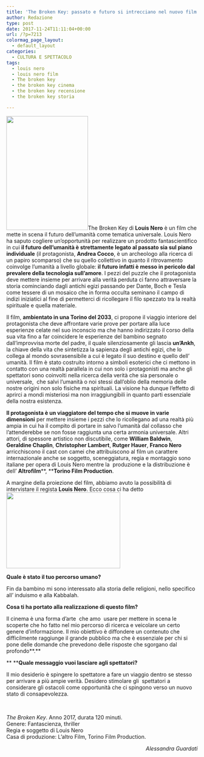 ```yaml
---
title: 'The Broken Key: passato e futuro si intrecciano nel nuovo film di Louis Nero'
author: Redazione
type: post
date: 2017-11-24T11:11:04+00:00
url: /?p=7213
colormag_page_layout:
  - default_layout
categories:
  - CULTURA E SPETTACOLO
tags:
  - louis nero
  - louis nero film
  - The broken key
  - the broken key cinema
  - the broken key recensione
  - the broken key storia

---
```

<img decoding="async" loading="lazy" class="size-medium wp-image-7214 alignleft" src="https://progressonline.it/wp-content/uploads/2017/11/locandina-215x300.jpg" alt="" width="215" height="300" />The Broken Key di **Louis Nero** è un film che mette in scena il futuro dell’umanità come tematica universale. Louis Nero ha saputo cogliere un’opportunità per realizzare un prodotto fantascientifico in cui **il futuro dell’umanità è strettamente legato al passato sia sul piano individuale** (il protagonista, **Andrea Cocco**, è un archeologo alla ricerca di un papiro scomparso) che su quello collettivo in quanto il ritrovamento coinvolge l’umanità a livello globale: **il futuro infatti è messo in pericolo dal prevalere della tecnologia sull’amore**. I pezzi del puzzle che il protagonista deve mettere insieme per arrivare alla verità perduta ci fanno attraversare la storia cominciando dagli antichi egizi passando per Dante, Boch e Tesla come tessere di un mosaico che in forma occulta seminano il campo di indizi iniziatici al fine di permetterci di ricollegare il filo spezzato tra la realtà spirituale e quella materiale.

Il film, **ambientato in una Torino del 2033**, ci propone il viaggio interiore del protagonista che deve affrontare varie prove per portare alla luce esperienze celate nel suo inconscio ma che hanno indirizzato il corso della sua vita fino a far coincidere le esperienze del bambino segnato dall’improvvisa morte del padre, il quale silenziosamente gli lascia **un’Ankh**, la chiave della vita che sintetizza la sapienza degli antichi egizi, che lo collega al mondo sovrasensibile a cui è legato il suo destino e quello dell’ umanità. Il film è stato costruito intorno a simboli esoterici che ci mettono in contatto con una realtà parallela in cui non solo i protagonisti ma anche gli spettatori sono coinvolti nella ricerca della verità che sia personale o universale,  che salvi l’umanità o noi stessi dall’oblio della memoria delle nostre origini non solo fisiche ma spirituali. La visione ha dunque l’effetto di aprirci a mondi misteriosi ma non irraggiungibili in quanto parti essenziale della nostra esistenza.

**Il protagonista è un viaggiatore del tempo che si muove in varie dimensioni** per mettere insieme i pezzi che lo ricollegano ad una realtà più ampia in cui ha il compito di portare in salvo l’umanità dal collasso che l’attenderebbe se non fosse raggiunta una certa armonia universale. Altri attori, di spessore artistico non discutibile, come **William Baldwin**, **Geraldine Chaplin**, **Christopher Lambert**, **Rutger Hauer**, **Franco Nero** arricchiscono il cast con camei che attribuiscono al film un carattere  internazionale anche se soggetto, sceneggiatura, regia e montaggio sono italiane per opera di Louis Nero mentre la  produzione e la distribuzione è dell’ **Altrofilm****, ****Torino Film Production**.

A margine della proiezione del film, abbiamo avuto la possibilità di intervistare il regista **Louis Nero**. Ecco cosa ci ha detto<img decoding="async" loading="lazy" class="alignnone size-medium wp-image-7215 alignright" src="https://progressonline.it/wp-content/uploads/2017/11/Louis-Nero-Regista-300x200.jpg" alt="" width="300" height="200" />

**Quale è stato il tuo percorso umano?**

Fin da bambino mi sono interessato alla storia delle religioni, nello specifico all’ induismo e alla Kabbalah.

**Cosa ti ha portato alla realizzazione di questo film?**

Il cinema è una forma d’arte  che amo  usare per mettere in scena le scoperte che ho fatto nel mio percorso di ricerca e veicolare un certo genere d’informazione. Il mio obiettivo è diffondere un contenuto che difficilmente raggiunge il grande pubblico ma che è essenziale per chi si pone delle domande che prevedono delle risposte che sgorgano dal profondo**.**

** ****Quale messaggio vuoi lasciare agli spettatori?**

Il mio desiderio è spingere lo spettatore a fare un viaggio dentro se stesso per arrivare a più ampie verità. Desidero stimolare gli  spettatori a considerare gli ostacoli come opportunità che ci spingono verso un nuovo stato di consapevolezza.

&nbsp;

_The Broken Key_. Anno 2017, durata 120 minuti.  
Genere: Fantascienza, thriller  
Regia e soggetto di Louis Nero  
Casa di produzione: L&#8217;altro Film, Torino Film Production.

<p style="text-align: right;">
  <em>Alessandra Guardati</em>
</p>